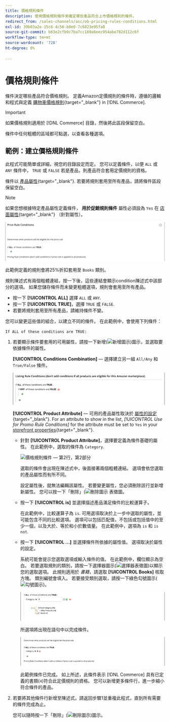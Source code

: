 ```yaml
---
title: 價格規則條件
description: 使用價格規則條件來確定哪些產品符合上市價格規則的條件。
redirect_from: /sales-channels/asc/ob-pricing-rules-conditions.html
exl-id: 39b03a2e-15c6-4c56-b0e0-7c6823e95fa8
source-git-commit: b63e2cfb9c7ba7cc169a6eec954abe782d112c6f
workflow-type: tm+mt
source-wordcount: '728'
ht-degree: 0%

---
```


# 價格規則條件

條件決定哪些產品符合價格規則。 定義Amazon定價規則的條件時，遵循的邏輯和程式與定義 [購物車價格規則](https://docs.magento.com/user-guide/marketing/price-rules-cart.html){target="_blank"} in [!DNL Commerce].

>[!IMPORTANT]
>
>如果價格規則適用於 [!DNL Commerce] 目錄，然後將此區段保留空白。

條件中任何粗體的區域都可點選，以查看各種選項。

## 範例：建立價格規則條件

此程式可能簡單或詳細，視您的目錄設定而定。 您可以定義條件，以便 `ALL` 或 `ANY` 條件中， `TRUE` 或 `FALSE` 若是產品，則產品符合套用定價規則的資格。

條件以 [產品屬性](https://docs.magento.com/user-guide/catalog/product-attributes.html){target="_blank"}. 若要將規則套用至所有產品，請將條件區段保留空白。

>[!NOTE]
>
>如果您想根據特定產品屬性定義條件， **用於促銷規則條件** 屬性必須設為 `Yes` 在 [店面屬性](https://docs.magento.com/user-guide/stores/attribute-product-create.html){target="_blank"} （針對屬性）。

![價格規則條件 — 第1行](assets/ob-price-rules-condition-1.png)

此範例定義的規則會將25%折扣套用至 `Books` 類別。

規則陳述式有兩個粗體連結，按一下後，這些連結會顯示condition陳述式中該部分的選項。 如果您儲存條件而未變更粗體選項，規則會套用至所有產品。

- 按一下 **[!UICONTROL ALL]** 選擇 `ALL` 或 `ANY`.
- 按一下 **[!UICONTROL TRUE]**，選擇 `TRUE` 或 `FALSE`.
- 若要將規則套用至所有產品，請維持條件不變。

您可以變更這些值的組合，以建立不同的條件。 在此範例中，會使用下列條件：

`If ALL of these conditions are TRUE:`

1. 若要顯示條件要套用的可用屬性，請按一下新增(![新增圖示](assets/btn-add-grn.png))圖示，並選取要依據條件的屬性。

   **[!UICONTROL Conditions Combination]**  — 選擇建立另一組 `All/Any` 和 `True/False` 條件。

   ![價格規則條件組合](assets/ob-conditions-combinations.png)

   **[!UICONTROL Product Attribute]**  — 可用的產品屬性取決於 [屬性的設定](https://docs.magento.com/user-guide/stores/attribute-product-create.html){target="_blank"}. For an attribute to show in the list, *[!UICONTROL Use for Promo Rule Conditions]* for the attribute must be set to `Yes` in your [storefront properties](https://docs.magento.com/user-guide/stores/attribute-product-create.html){target="_blank"}.

   - 針對 **[!UICONTROL Product Attribute]**，選擇要定義為條件基礎的屬性。 在此範例中，選取的條件為 `Category`.

      ![價格規則條件 — 第2行，第2部分](assets/ob-price-rule-condition-2.png)

      選取的條件會出現在陳述式中，後面接著兩個粗體連結。 選項會依您選取的產品屬性而有所不同。

      設定屬性後，就無法編輯該屬性。 若要變更屬性，您必須刪除該行並新增新屬性。 您可以按一下「刪除」(![刪除圖示](assets/btn-del-red.png) 表徵圖。

   - 按一下 **[!UICONTROL is]** 並選擇描述產品滿足條件的比較運算子。

      在此範例中，比較運算子為 `is`. 可用選項取決於上一步中選取的屬性，並可能包含不同的比較選項。 選項可以包括匹配值，不包括或包括值中的至少一個，以及大於、等於和小於數值量。 在此範例中，選項為 `is` 和 `is not`.

   - 按一下 **[!UICONTROL ...]** 並選擇條件所依據的屬性值。 選項取決於屬性的設定。

      系統可能會提示您選取選項或輸入條件的值。 在此範例中，欄位顯示為空白。 若要選取規則的類別，請按一下選擇器圖示(![選擇器表徵圖](assets/btn-chooser.png))以顯示您的選取選項。 此規則適用於 _書籍_，請選取 **[!UICONTROL Books]** 核取方塊。 類別編號會填入。 若要接受類別選取，請按一下綠色勾號圖示(![勾號圖示](assets/btn-check-mark-green.png))。

      ![價格規則條件 — 第2行，第3部分](assets/ob-price-rule-condition-3.png)

      所選項將出現在語句中以完成條件。

      ![價格規則條件 — 第2行，第4部分](assets/ob-price-rule-condition-4.png)

      此範例條件已完成。 如上所述，此條件表示 [!DNL Commerce] 具有已定義的書類(`4`)符合此定價規則的資格。 您可以新增更多條件行，進一步縮小符合條件的產品。

1. 若要將其他條件行新增至陳述式，請返回步驟1並重複此程式，直到所有需要的條件完成為止。

   您可以隨時按一下「刪除」(![刪除圖示](assets/btn-del-red.png))圖示。
